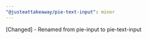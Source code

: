 ```yaml
---
"@justeattakeaway/pie-text-input": minor
---
```


[Changed] - Renamed from pie-input to pie-text-input
